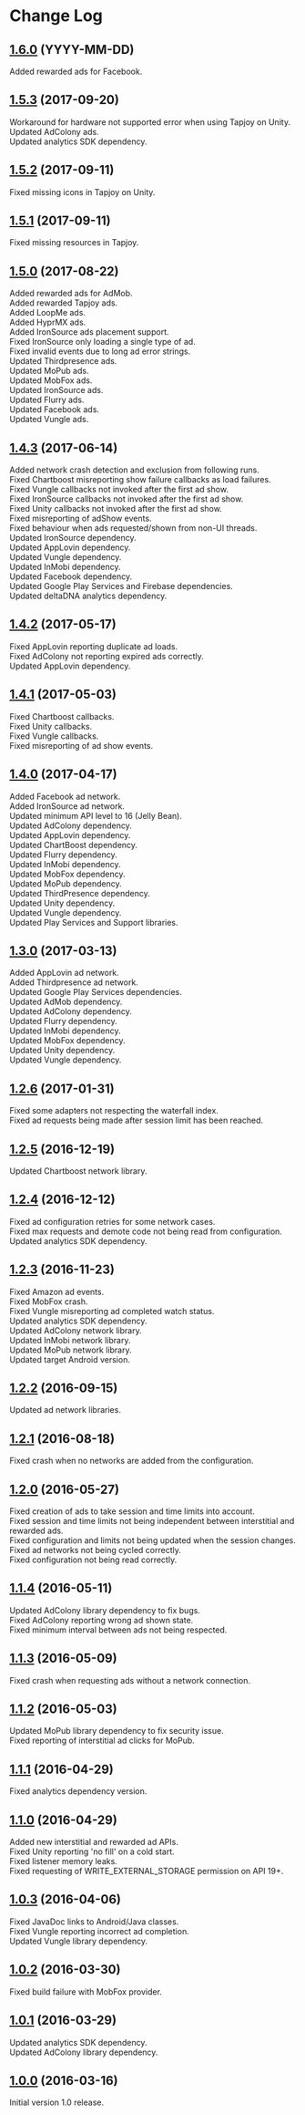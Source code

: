 # Change Log

## [1.6.0](https://github.com/deltaDNA/android-smartads-sdk/releases/tag/1.6.0) (YYYY-MM-DD)
Added rewarded ads for Facebook.  

## [1.5.3](https://github.com/deltaDNA/android-smartads-sdk/releases/tag/1.5.3) (2017-09-20)
Workaround for hardware not supported error when using Tapjoy on Unity.  
Updated AdColony ads.  
Updated analytics SDK dependency.  

## [1.5.2](https://github.com/deltaDNA/android-smartads-sdk/releases/tag/1.5.2) (2017-09-11)
Fixed missing icons in Tapjoy on Unity.  

## [1.5.1](https://github.com/deltaDNA/android-smartads-sdk/releases/tag/1.5.1) (2017-09-11)
Fixed missing resources in Tapjoy.  

## [1.5.0](https://github.com/deltaDNA/android-smartads-sdk/releases/tag/1.5.0) (2017-08-22)
Added rewarded ads for AdMob.  
Added rewarded Tapjoy ads.  
Added LoopMe ads.  
Added HyprMX ads.  
Added IronSource ads placement support.  
Fixed IronSource only loading a single type of ad.  
Fixed invalid events due to long ad error strings.  
Updated Thirdpresence ads.  
Updated MoPub ads.  
Updated MobFox ads.  
Updated IronSource ads.  
Updated Flurry ads.  
Updated Facebook ads.  
Updated Vungle ads.  

## [1.4.3](https://github.com/deltaDNA/android-smartads-sdk/releases/tag/1.4.3) (2017-06-14)
Added network crash detection and exclusion from following runs.  
Fixed Chartboost misreporting show failure callbacks as load failures.  
Fixed Vungle callbacks not invoked after the first ad show.  
Fixed IronSource callbacks not invoked after the first ad show.  
Fixed Unity callbacks not invoked after the first ad show.  
Fixed misreporting of adShow events.  
Fixed behaviour when ads requested/shown from non-UI threads.  
Updated IronSource dependency.  
Updated AppLovin dependency.  
Updated Vungle dependency.  
Updated InMobi dependency.  
Updated Facebook dependency.  
Updated Google Play Services and Firebase dependencies.  
Updated deltaDNA analytics dependency.  

## [1.4.2](https://github.com/deltaDNA/android-smartads-sdk/releases/tag/1.4.2) (2017-05-17)
Fixed AppLovin reporting duplicate ad loads.  
Fixed AdColony not reporting expired ads correctly.  
Updated AppLovin dependency.  

## [1.4.1](https://github.com/deltaDNA/android-smartads-sdk/releases/tag/1.4.1) (2017-05-03)
Fixed Chartboost callbacks.  
Fixed Unity callbacks.  
Fixed Vungle callbacks.  
Fixed misreporting of ad show events.  

## [1.4.0](https://github.com/deltaDNA/android-smartads-sdk/releases/tag/1.4.0) (2017-04-17)
Added Facebook ad network.  
Added IronSource ad network.  
Updated minimum API level to 16 (Jelly Bean).  
Updated AdColony dependency.  
Updated AppLovin dependency.  
Updated ChartBoost dependency.  
Updated Flurry dependency.  
Updated InMobi dependency.  
Updated MobFox dependency.  
Updated MoPub dependency.  
Updated ThirdPresence dependency.  
Updated Unity dependency.  
Updated Vungle dependency.  
Updated Play Services and Support libraries.  

## [1.3.0](https://github.com/deltaDNA/android-smartads-sdk/releases/tag/1.3.0) (2017-03-13)
Added AppLovin ad network.  
Added Thirdpresence ad network.  
Updated Google Play Services dependencies.  
Updated AdMob dependency.  
Updated AdColony dependency.  
Updated Flurry dependency.  
Updated InMobi dependency.  
Updated MobFox dependency.  
Updated Unity dependency.  
Updated Vungle dependency.  

## [1.2.6](https://github.com/deltaDNA/android-smartads-sdk/releases/tag/1.2.6) (2017-01-31)
Fixed some adapters not respecting the waterfall index.  
Fixed ad requests being made after session limit has been reached.  

## [1.2.5](https://github.com/deltaDNA/android-smartads-sdk/releases/tag/1.2.5) (2016-12-19)
Updated Chartboost network library.  

## [1.2.4](https://github.com/deltaDNA/android-smartads-sdk/releases/tag/1.2.4) (2016-12-12)
Fixed ad configuration retries for some network cases.  
Fixed max requests and demote code not being read from configuration.  
Updated analytics SDK dependency.  

## [1.2.3](https://github.com/deltaDNA/android-smartads-sdk/releases/tag/1.2.3) (2016-11-23)
Fixed Amazon ad events.  
Fixed MobFox crash.  
Fixed Vungle misreporting ad completed watch status.  
Updated analytics SDK dependency.  
Updated AdColony network library.  
Updated InMobi network library.  
Updated MoPub network library.  
Updated target Android version.  

## [1.2.2](https://github.com/deltaDNA/android-smartads-sdk/releases/tag/1.2.2) (2016-09-15)
Updated ad network libraries.  

## [1.2.1](https://github.com/deltaDNA/android-smartads-sdk/releases/tag/1.2.1) (2016-08-18)
Fixed crash when no networks are added from the configuration.  

## [1.2.0](https://github.com/deltaDNA/android-smartads-sdk/releases/tag/1.2.0) (2016-05-27)
Fixed creation of ads to take session and time limits into account.  
Fixed session and time limits not being independent between interstitial and rewarded ads.  
Fixed configuration and limits not being updated when the session changes.  
Fixed ad networks not being cycled correctly.  
Fixed configuration not being read correctly.  

## [1.1.4](https://github.com/deltaDNA/android-smartads-sdk/releases/tag/1.1.4) (2016-05-11)
Updated AdColony library dependency to fix bugs.  
Fixed AdColony reporting wrong ad shown state.  
Fixed minimum interval between ads not being respected.

## [1.1.3](https://github.com/deltaDNA/android-smartads-sdk/releases/tag/1.1.3) (2016-05-09)
Fixed crash when requesting ads without a network connection.

## [1.1.2](https://github.com/deltaDNA/android-smartads-sdk/releases/tag/1.1.2) (2016-05-03)
Updated MoPub library dependency to fix security issue.  
Fixed reporting of interstitial ad clicks for MoPub.

## [1.1.1](https://github.com/deltaDNA/android-smartads-sdk/releases/tag/1.1.1) (2016-04-29)
Fixed analytics dependency version.

## [1.1.0](https://github.com/deltaDNA/android-smartads-sdk/releases/tag/1.1.0) (2016-04-29)
Added new interstitial and rewarded ad APIs.  
Fixed Unity reporting 'no fill' on a cold start.  
Fixed listener memory leaks.  
Fixed requesting of WRITE_EXTERNAL_STORAGE permission on API 19+.

## [1.0.3](https://github.com/deltaDNA/android-smartads-sdk/releases/tag/1.0.3) (2016-04-06)
Fixed JavaDoc links to Android/Java classes.  
Fixed Vungle reporting incorrect ad completion.  
Updated Vungle library dependency.

## [1.0.2](https://github.com/deltaDNA/android-smartads-sdk/releases/tag/1.0.2) (2016-03-30)
Fixed build failure with MobFox provider.

## [1.0.1](https://github.com/deltaDNA/android-smartads-sdk/releases/tag/1.0.1) (2016-03-29)
Updated analytics SDK dependency.  
Updated AdColony library dependency.

## [1.0.0](https://github.com/deltaDNA/android-smartads-sdk/releases/tag/1.0.0) (2016-03-16)
Initial version 1.0 release.
